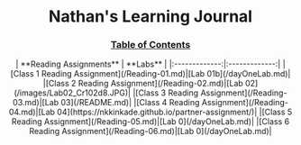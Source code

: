 # <div align="center">Nathan's Learning Journal</div>
### <div align="center"><ins>**Table of Contents**</ins></div>

<div align="center"> | **Reading Assignments**        | **Labs**           |
|:-------------:|:-------------:|
|[Class 1 Reading Assignment](/Reading-01.md)|[Lab 01b](/dayOneLab.md)|
|[Class 2 Reading Assignment](/Reading-02.md)|[Lab 02](/images/Lab02_Cr102d8.JPG)|
|[Class 3 Reading Assignment](/Reading-03.md)|[Lab 03](/README.md)|
|[Class 4 Reading Assignment](/Reading-04.md)|[Lab 04](https://nkkinkade.github.io/partner-assignment/)|
|[Class 5 Reading Assignment](/Reading-05.md)|[Lab 0](/dayOneLab.md)|
|[Class 6 Reading Assignment](/Reading-06.md)|[Lab 0](/dayOneLab.md)| </div>

